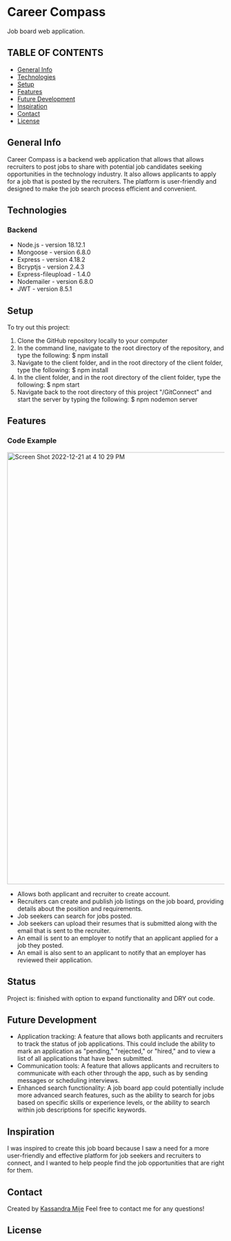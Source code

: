 # Career Compass
Job board web application.

## TABLE OF CONTENTS
- [General Info](#general-info)
- [Technologies](#technologies)
- [Setup](#setup)
- [Features](#features)
- [Future Development](#future-development)
- [Inspiration](#inspiration)
- [Contact](#contact)
- [License](#license)

## General Info
Career Compass is a backend web application that allows that allows recruiters to post jobs to share with potential job candidates seeking opportunities in the technology industry. 
It also allows applicants to apply for a job that is posted by the recruiters. The platform is user-friendly and designed to make the job search process efficient and convenient.

## Technologies
### Backend 
 - Node.js - version 18.12.1
 - Mongoose - version 6.8.0
 - Express - version 4.18.2
 - Bcryptjs - version 2.4.3
 - Express-fileupload - 1.4.0
 - Nodemailer - version 6.8.0
 - JWT - version 8.5.1

## Setup
To try out this project:
1. Clone the GitHub repository locally to your computer
2. In the command line, navigate to the root directory of the repository, and type the following: $ npm install
3. Navigate to the client folder, and in the root directory of the client folder, type the following: $ npm install
4. In the client folder, and in the root directory of the client folder, type the following: $ npm start
5. Navigate back to the root directory of this project "/GitConnect" and start the server by typing the following: $ npm nodemon server

## Features

### Code Example
<img width="1001" alt="Screen Shot 2022-12-21 at 4 10 29 PM" src="https://user-images.githubusercontent.com/115439406/208853310-40043fec-86e1-45a0-af06-fb5164452573.png">

- Allows both applicant and recruiter to create account.
- Recruiters can create and publish job listings on the job board, providing details about the position and requirements.
- Job seekers can search for jobs posted.
- Job seekers can upload their resumes that is submitted along with the email that is sent to the recruiter.
- An email is sent to an employer to notify that an applicant applied for a job they posted.
- An email is also sent to an applicant to notify that an employer has reviewed their application.

## Status
Project is: finished with option to expand functionality and DRY out code.

## Future Development
- Application tracking: A feature that allows both applicants and recruiters to track the status of job applications. This could include the ability to mark an application as "pending," "rejected," or "hired," and to view a list of all applications that have been submitted.
- Communication tools: A feature that allows applicants and recruiters to communicate with each other through the app, such as by sending messages or scheduling interviews.
- Enhanced search functionality: A job board app could potentially include more advanced search features, such as the ability to search for jobs based on specific skills or experience levels, or the ability to search within job descriptions for specific keywords.

## Inspiration
I was inspired to create this job board because I saw a need for a more user-friendly and effective platform for job seekers and recruiters to connect, and I wanted to help people find the job opportunities that are right for them.

## Contact
Created by [Kassandra Mije][1] Feel free to contact me for any questions!

[1]:https://www.linkedin.com/in/kassandra-mije-394397249/

## License
